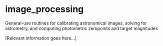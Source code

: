 # image_processing
General-use routines for calibrating astronomical images, solving for astrometry, and computing photometric zeropoints and target magnitudes


[Relevant information goes here...]
